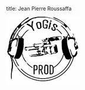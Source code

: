 title: Jean Pierre Roussaffa

![Alt Text]({yogis_stamp_black_little}/../../images/yogis_stamp_black_little.jpg)


